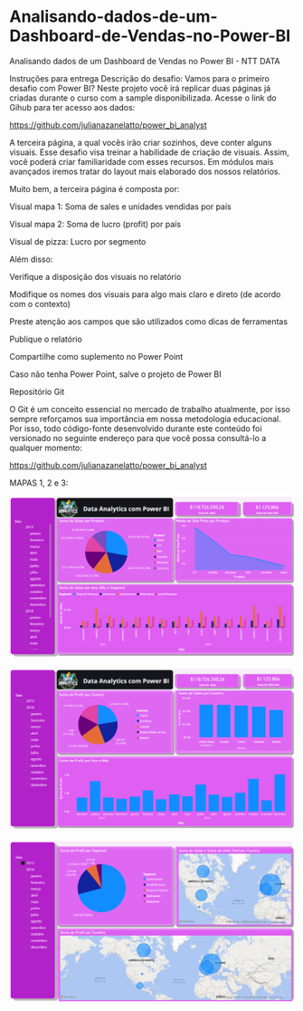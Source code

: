# Analisando-dados-de-um-Dashboard-de-Vendas-no-Power-BI
Analisando dados de um Dashboard de Vendas no Power BI - NTT DATA

Instruções para entrega Descrição do desafio: Vamos para o primeiro desafio com Power BI? Neste projeto você irá replicar duas páginas já criadas durante o curso com a sample disponibilizada. Acesse o link do Gihub para ter acesso aos dados:

https://github.com/julianazanelatto/power_bi_analyst

A terceira página, a qual vocês irão criar sozinhos, deve conter alguns visuais. Esse desafio visa treinar a habilidade de criação de visuais. Assim, você poderá criar familiaridade com esses recursos. Em módulos mais avançados iremos tratar do layout mais elaborado dos nossos relatórios.

Muito bem, a terceira página é composta por:

Visual mapa 1: Soma de sales e unidades vendidas por país

Visual mapa 2: Soma de lucro (profit) por país

Visual de pizza: Lucro por segmento

Além disso:

Verifique a disposição dos visuais no relatório

Modifique os nomes dos visuais para algo mais claro e direto (de acordo com o contexto)

Preste atenção aos campos que são utilizados como dicas de ferramentas

Publique o relatório

Compartilhe como suplemento no Power Point

Caso não tenha Power Point, salve o projeto de Power BI

Repositório Git

O Git é um conceito essencial no mercado de trabalho atualmente, por isso sempre reforçamos sua importância em nossa metodologia educacional. Por isso, todo código-fonte desenvolvido durante este conteúdo foi versionado no seguinte endereço para que você possa consultá-lo a qualquer momento:

https://github.com/julianazanelatto/power_bi_analyst

MAPAS 1, 2 e 3: 

![maps](https://github.com/IvoJucaBezerra/Analisando-dados-de-um-Dashboard-de-Vendas-no-Power-BI/blob/main/desafiopowerBI-dio-NTTDATA1.png)

![maps](https://github.com/IvoJucaBezerra/Analisando-dados-de-um-Dashboard-de-Vendas-no-Power-BI/blob/main/desafiopowerBI-dio-NTTDATA2.png)

![maps](https://github.com/IvoJucaBezerra/Analisando-dados-de-um-Dashboard-de-Vendas-no-Power-BI/blob/main/desafiopowerBI-dio-NTTDATA3.png)

